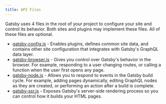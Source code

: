 ```yaml
---
title: API Files
---
```


Gatsby uses 4 files in the root of your project to configure your site and control its behavior. Both sites and plugins may implement these files. All of these files are optional.

- [gatsby-config.js](/docs/reference/plugins-and-themes/gatsby-config/) - Enables plugins, defines common site data, and contains other site configuration that integrates with Gatsby's GraphQL data layer.
- [gatsby-browser.js](/docs/reference/builds/gatsby-browser/) - Gives you control over Gatsby's behavior in the browser. For example, responding to a user changing routes, or calling a function when the user first opens any page.
- [gatsby-node.js](/docs/reference/builds/gatsby-node/) - Allows you to respond to events in the Gatsby build cycle. For example, adding pages dynamically, editing GraphQL nodes as they are created, or performing an action after a build is complete.
- [gatsby-ssr.js](/docs/reference/builds/gatsby-ssr) - Exposes Gatsby's server-side rendering process so you can control how it builds your HTML pages.
